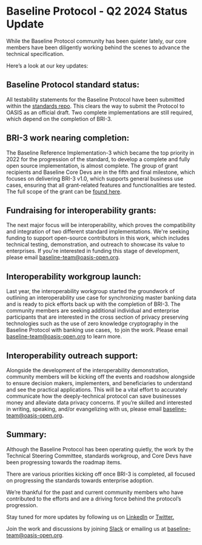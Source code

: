 # Baseline Protocol - Q2 2024 Status Update 

While the Baseline Protocol community has been quieter lately, our core members have been diligently working behind the scenes to advance the technical specification.

Here’s a look at our key updates:

## Baseline Protocol standard status:

All testability statements for the Baseline Protocol have been submitted within the [standards repo](https://github.com/eea-oasis/baseline-standard). This clears the way to submit the Protocol to OASIS as an official draft. Two complete implementations are still required, which depend on the completion of BRI-3.

## BRI-3 work nearing completion:

The Baseline Reference Implementation-3 which became the top priority in 2022 for the progression of the standard, to develop a complete and fully open source implementation, is almost complete. The group of grant recipients and Baseline Core Devs are in the fifth and final milestone, which focuses on delivering BRI-3 v1.0, which supports general business use cases, ensuring that all grant-related features and functionalities are tested. The full scope of the grant can be [found here](https://github.com/eea-oasis/baseline-grants/issues/85).

## Fundraising for interoperability grants: 

The next major focus will be interoperability, which proves the compatibility and integration of two different standard implementations. We're seeking funding to support open-source contributors in this work, which includes technical testing, demonstration, and outreach to showcase its value to enterprises. If you're interested in funding this stage of development, please email [baseline-team@oasis-open.org](mailto:baseline-team@oasis-open.org).

## Interoperability workgroup launch:

Last year, the interoperability workgroup started the groundwork of outlining an interoperability use case for synchronizing master banking data and is ready to pick efforts back up with the completion of BRI-3. The community members are seeking additional individual and enterprise participants that are interested in the cross section of privacy preserving technologies such as the use of zero knowledge cryptography in the Baseline Protocol with banking use cases,  to join the work. Please email [baseline-team@oasis-open.org](mailto:baseline-team@oasis-open.org) to learn more.

## Interoperability outreach support:

Alongside the development of the interoperability demonstration, community members will be kicking off the events and roadshow alongside to ensure decision makers, implementers, and beneficiaries to understand and see the practical applications. This will be a vital effort to accurately communicate how the deeply-technical protocol can save businesses money and alleviate data privacy concerns. If you’re skilled and interested in writing, speaking, and/or evangelizing with us, please email [baseline-team@oasis-open.org](mailto:baseline-team@oasis-open.org)**.**

## Summary:

Although the Baseline Protocol has been operating quietly, the work by the Technical Steering Committee, standards workgroup, and Core Devs have been progressing towards the roadmap items. 

There are various priorities kicking off once BRI-3 is completed, all focused on progressing the standards towards enterprise adoption.

We’re thankful for the past and current community members who have contributed to the efforts and are a driving force behind the protocol’s progression. 

Stay tuned for more updates by following us on [LinkedIn](https://www.linkedin.com/company/baseline-protocol) or [Twitter.](https://twitter.com/baselineproto)

Join the work and discussions by joining [Slack](https://join.slack.com/t/ethereum-baseline/shared_invite/zt-1gu6trxeq-~GO7xe9Z2doeynrUEzaPuw) or emailing us at [baseline-team@oasis-open.org](mailto:baseline-team@oasis-open.org).
